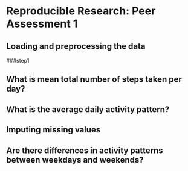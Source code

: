 # Reproducible Research: Peer Assessment 1


## Loading and preprocessing the data
###step1


## What is mean total number of steps taken per day?



## What is the average daily activity pattern?



## Imputing missing values



## Are there differences in activity patterns between weekdays and weekends?
